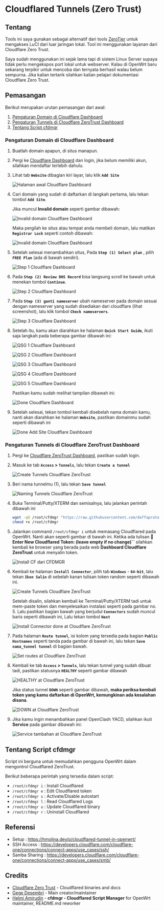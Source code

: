 # Cloudflared Tunnels (Zero Trust)

## Tentang

Tools ini saya gunakan sebagai alternatif dari tools [ZeroTier](https://openwrt.org/docs/guide-user/services/vpn/zerotier/start) untuk mengakses LuCI dari luar jaringan lokal. Tool ini menggunakan layanan dari Cloudflare Zero Trust.

Saya sudah menggunakan ini sejak lama tapi di sistem Linux Server supaya tidak perlu mengekspos port lokal untuk webserver. Kalau di OpenWrt baru sekarang terpikir untuk mencoba dan ternyata berhasil walau belum sempurna. Jika kalian tertarik silahkan kalian pelajari dokumentasi Cloudflare Zero Trust.


## Pemasangan

Berikut merupakan urutan pemasangan dari awal:
1. [Pengaturan Domain di Cloudflare Dashboard](#Pengaturan-Domain-di-Cloudflare-Dashboard)
2. [Pengaturan Tunnels di Cloudflare ZeroTrust Dashboard](#Pengaturan-Tunnels-di-Cloudflare-ZeroTrust-Dashboard)
3. [Tentang Script cfdmgr](#Tentang-Script-cfdmgr)

### Pengaturan Domain di Cloudflare Dashboard

1. Buatlah domain apapun, di situs manapun.
2. Pergi ke [Cloudflare Dashboard](https://dash.cloudflare.com) dan login, jika belum memiliki akun, silahkan mendaftar terlebih dahulu.
3. Lihat tab **`Website`** dibagian kiri layar, lalu klik **`Add Site`**

	![Halaman awal Cloudflare Dashboard](https://raw.githubusercontent.com/helmiau/gegevps-openwrt-tools/master/cloudflared/assets/cf-dashboard-1-starter.png)

4. Cari domain yang sudah di daftarkan di langkah pertama, lalu tekan tombol **`Add Site`**.

	Jika muncul **Invalid domain** seperti gambar dibawah:

	![Invalid domain Cloudflare Dashboard](https://raw.githubusercontent.com/helmiau/gegevps-openwrt-tools/master/cloudflared/assets/invalid-domain.png)


	Maka pergilah ke situs atau tempat anda membeli domain, lalu matikan **`Registrar Lock`** seperti contoh dibawah:
	
	![Invalid domain Cloudflare Dashboard](https://raw.githubusercontent.com/helmiau/gegevps-openwrt-tools/master/cloudflared/assets/disable-registrar-lock-domain.png)


5. Setelah selesai menambahkan situs, Pada **`Step (1) Select plan`** , pilih **`FREE Plan`** (ada di bawah sendiri).
	
	![Step 1 Cloudflare Dashboard](https://raw.githubusercontent.com/helmiau/gegevps-openwrt-tools/master/cloudflared/assets/cf-dashboard-step-1.png)


6. Pada **`Step (2) Review DNS Record`** bisa langsung scroll ke bawah untuk menekan tombol **`Continue`**.
	
	![Step 2 Cloudflare Dashboard](https://raw.githubusercontent.com/helmiau/gegevps-openwrt-tools/master/cloudflared/assets/cf-dashboard-step-2.png)


7. Pada **`Step (3) ganti nameserver`**  ubah nameserver pada domain sesuai dengan nameserver yang sudah disediakan dari cloudflare (lihat screenshot), lalu klik tombol **`Check nameservers`**.
	
	![Step 3 Cloudflare Dashboard](https://raw.githubusercontent.com/helmiau/gegevps-openwrt-tools/master/cloudflared/assets/cf-dashboard-step-3.png)


8. Setelah itu, kamu akan diarahkan ke halaman **`Quick Start Guide`**, ikuti saja langkah pada beberapa gambar dibawah ini:
	
	![QSG 1 Cloudflare Dashboard](https://raw.githubusercontent.com/helmiau/gegevps-openwrt-tools/master/cloudflared/assets/cf-quick-start-1.png)

	![QSG 2 Cloudflare Dashboard](https://raw.githubusercontent.com/helmiau/gegevps-openwrt-tools/master/cloudflared/assets/cf-quick-start-2.png)

	![QSG 3 Cloudflare Dashboard](https://raw.githubusercontent.com/helmiau/gegevps-openwrt-tools/master/cloudflared/assets/cf-quick-start-3.png)

	![QSG 4 Cloudflare Dashboard](https://raw.githubusercontent.com/helmiau/gegevps-openwrt-tools/master/cloudflared/assets/cf-quick-start-4.png)

	![QSG 5 Cloudflare Dashboard](https://raw.githubusercontent.com/helmiau/gegevps-openwrt-tools/master/cloudflared/assets/cf-quick-start-5.png)


	Pastikan kamu sudah melihat tampilan dibawah ini:
	
	![Done Cloudflare Dashboard](https://raw.githubusercontent.com/helmiau/gegevps-openwrt-tools/master/cloudflared/assets/cf-dashboard-all-done.png)


9. Setelah selesai, tekan tombol kembali disebelah nama domain kamu, nanti akan diarahkan ke halaman **`Website`**, pastikan domainmu sudah seperti dibawah ini
	
	![Done Add Site Cloudflare Dashboard](https://raw.githubusercontent.com/helmiau/gegevps-openwrt-tools/master/cloudflared/assets/cf-dashboard-after-add-site.png)


### Pengaturan Tunnels di Cloudflare ZeroTrust Dashboard

1. Pergi ke [Cloudflare ZeroTrust Dashboard](https://one.dash.cloudflare.com/), pastikan sudah login.
2. Masuk ke tab **`Access` > `Tunnels`**, lalu tekan **`Create a tunnel`**
	
	![Create Tunnels Cloudflare ZeroTrust](https://raw.githubusercontent.com/helmiau/gegevps-openwrt-tools/master/cloudflared/assets/cfzt-access-tunnels-1-create-tunnels.png)


3. Beri nama tunnelmu (1), lalu tekan **`Save tunnel`**

	![Naming Tunnels Cloudflare ZeroTrust](https://raw.githubusercontent.com/helmiau/gegevps-openwrt-tools/master/cloudflared/assets/cfzt-access-tunnels-2-name-tunnels.png)


4. Buka Terminal/Putty/XTERM dan semisalnya, lalu jalankan perintah dibawah ini 

	```sh
	wget -qO /root/cfdmgr "https://raw.githubusercontent.com/daffapratamaaa/openwrt-tools/main/cloudflared/cfdmgr" && \
    chmod +x /root/cfdmgr
	```


5. Jalankan command `/root/cfdmgr i` untuk memasang Cloudflared pada OpenWrt. Nanti akan seperti gambar di bawah ini. Ketika ada tulisan **💬 Enter New Cloudflared Token: (leave empty if no change)``** silahkan kembali ke browser yang berada pada web **Dashboard Cloudflare ZeroTrust** untuk menyalin token.
	
	![Install CF dari CFDMGR](https://raw.githubusercontent.com/helmiau/gegevps-openwrt-tools/master/cloudflared/assets/cfdmgr-install.png)


6. Kembali ke halaman **`Install Connector`**, pilih tab **`Windows`** - **`64-bit`**, lalu tekan **`Ikon Salin`** di sebelah kanan tulisan token random seperti dibawah ini.

	
	![Create Tunnels Cloudflare ZeroTrust](https://raw.githubusercontent.com/helmiau/gegevps-openwrt-tools/master/cloudflared/assets/cfzt-access-tunnels-2-copy-token.png)


	Setelah disalin, silahkan kembali ke Terminal/Putty/XTERM tadi untuk mem-paste token dan menyelesaikan instalasi seperti pada gambar no. 5.	Lalu pastikan bagian bawah yang berjudul **`Connectors`** sudah muncul baris seperti dibawah ini, Lalu tekan tombol **`Next`**
	
	![Install Connector done at Cloudflare ZeroTrust](https://raw.githubusercontent.com/helmiau/gegevps-openwrt-tools/master/cloudflared/assets/cfzt-access-tunnels-3-install-connector.png)
	
	
7. Pada halaman **`Route tunnel`**, isi kolom yang tersedia pada bagian **`Public Hostnames`** seperti tanda pada gambar di bawah ini, lalu tekan **`Save nama_tunnel tunnel`** di bagian bawah. 

	![Set routes at Cloudflare ZeroTrust](https://raw.githubusercontent.com/helmiau/gegevps-openwrt-tools/master/cloudflared/assets/cfzt-access-tunnels-4-routes.png)
	
	
8. Kembali ke tab **`Access` > `Tunnels`**, lalu tekan tunnel yang sudah dibuat tadi, pastikan statusnya **`HEALTHY`** seperti gambar dibawah

	![HEALTHY at Cloudflare ZeroTrust](https://raw.githubusercontent.com/helmiau/gegevps-openwrt-tools/master/cloudflared/assets/cfzt-access-tunnel-5-healthy.png)
	

	Jika status tunnel **`DOWN`** seperti gambar dibawah, **maka periksa kembali token yang kamu daftarkan di OpenWrt, kemungkinan ada kesalahan disana**.

	![DOWN at Cloudflare ZeroTrust](https://raw.githubusercontent.com/helmiau/gegevps-openwrt-tools/master/cloudflared/assets/cfzt-access-tunnel-5-down.png)
	

9. Jika kamu ingin menambahkan panel OpenClash YACD, silahkan ikuti **Service** pada gambar dibawah ini:

	![Service tambahan at Cloudflare ZeroTrust](https://raw.githubusercontent.com/helmiau/gegevps-openwrt-tools/master/cloudflared/assets/cfzt-access-tunnel-6-add-more-public-ports.png)
	
	

## Tentang Script cfdmgr
Script ini berguna untuk memudahkan pengguna OpenWrt dalam mengontrol Cloudflared ZeroTrust.
    
Berikut beberapa perintah yang tersedia dalam script:

   - `/root/cfdmgr i` : Install Cloudflared
   - `/root/cfdmgr e` : Edit Cloudflared token
   - `/root/cfdmgr s` : Activate/Disable autostart
   - `/root/cfdmgr l` : Read Cloudflared Logs
   - `/root/cfdmgr u` : Update Cloudflared binary
   - `/root/cfdmgr r` : Uninstall Cloudflared


## Referensi

- Setup : https://hmolina.dev/p/cloudflared-tunnel-in-openwrt/
- SSH Access : https://developers.cloudflare.com/cloudflare-one/connections/connect-apps/use_cases/ssh/
- Samba Sharing : https://developers.cloudflare.com/cloudflare-one/connections/connect-apps/use_cases/smb/

## Credits
- [Cloudflare Zero Trust](https://developers.cloudflare.com/cloudflare-one/connections/connect-apps/install-and-setup/tunnel-guide/remote/#1-create-a-tunnel) - Cloudflared binaries and docs
- [Gege Desembri](https://github.com/GegeDesembri) - Main creator/maintainer
- [Helmi Amirudin](https://helmiau.com/pay) - **cfdmgr - Cloudflared Script Manager** for OpenWrt maintainer, README.md reworker
